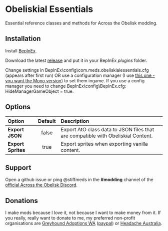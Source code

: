 # Obeliskial Essentials

Essential reference classes and methods for Across the Obelisk modding.

## Installation

Install [BepInEx](https://across-the-obelisk.thunderstore.io/package/BepInEx/BepInExPack_AcrossTheObelisk/).

Download the latest [release](https://github.com/stiffmeds/Obeliskial-Essentials/releases) and put it in your BepInEx _plugins_ folder.

Change settings in BepInEx\config\com.meds.obeliskialessentials.cfg (appears after first run) OR use a configuration manager (I use [this one - you want the Mono version](https://github.com/sinai-dev/BepInExConfigManager)) to set them ingame. If you use a config manager you need to change BepInEx\config\BepInEx.cfg: HideManagerGameObject = true.

## Options

| Option                              | Default | Description                                                                                                                                                                    |
|:------------------------------------|:-------:|:-------------------------------------------------------------------------------------------------------------------------------------------------------------------------------|
| **Export JSON**                     | false   | Export AtO class data to JSON files that are compatible with Obeliskial Content.                                                                                               |
| **Export Sprites**                  | true    | Export sprites when exporting vanilla content.                                                                                                                                 |

## Support

Open a github issue or ping @stiffmeds in the **#modding** channel of the [official Across the Obelisk Discord](https://discord.gg/across-the-obelisk-679706811108163701).

## Donations

I make mods because I love it, not because I want to make money from it. If you really, really want to donate to me, my preferred non-profit organisations are [Greyhound Adoptions WA](https://greyhoundadoptionswa.com.au/donation/) ([paypal](https://www.paypal.com/donate?token=m8DwEGGEH0FFsS6PS-5p4MX9_5g8_ocMMrNFjaELN-xcG6Ok-KCFabu5xtB-57QBiOM7QLSuKVUepvL_)) or [Headache Australia](https://headacheaustralia.org.au/donate/).